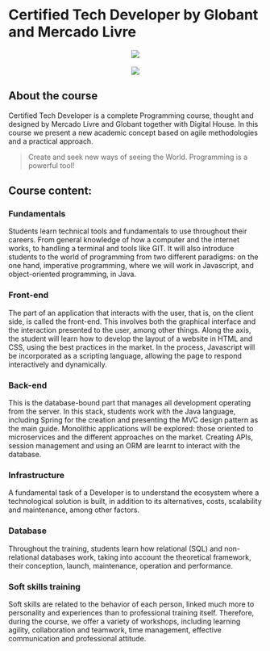 # Certified Tech Developer by Globant and Mercado Livre

<div align="center">
    <img align="center" src="https://uploaddeimagens.com.br/images/003/798/795/original/certifiedtech.PNG?1648563867">
    <br>
    <br>
    <img align="center" src="https://uploaddeimagens.com.br/images/003/798/872/original/digitalhouse.PNG?1648564824">
</div>

## About the course

<p>
Certified Tech Developer is a complete Programming course, thought and designed by Mercado Livre and Globant together with Digital House. In this course we present a new academic concept based on agile methodologies and a practical approach.
</p>

> Create and seek new ways of seeing the World. Programming is a powerful tool!

## Course content:

### Fundamentals
<p>
Students learn technical tools and fundamentals to use throughout their careers. From general knowledge of how a computer and the internet works, to handling a terminal and tools like GIT. It will also introduce students to the world of programming from two different paradigms: on the one hand, imperative programming, where we will work in Javascript, and object-oriented programming, in Java.
</p>

### Front-end
<p>
The part of an application that interacts with the user, that is, on the client side, is called the front-end. This involves both the graphical interface and the interaction presented to the user, among other things. Along the axis, the student will learn how to develop the layout of a website in HTML and CSS, using the best practices in the market. In the process, Javascript will be incorporated as a scripting language, allowing the page to respond interactively and dynamically.
</p>

### Back-end
<p>
This is the database-bound part that manages all development operating from the server. In this stack, students work with the Java language, including Spring for the creation and presenting the MVC design pattern as the main guide. Monolithic applications will be explored: those oriented to microservices and the different approaches on the market. Creating APIs, session management and using an ORM are learnt to interact with the database.
</p>

### Infrastructure
<p>
A fundamental task of a Developer is to understand the ecosystem where a technological solution is built, in addition to its alternatives, costs, scalability and maintenance, among other factors.
</p>

### Database
<p>
Throughout the training, students learn how relational (SQL) and non-relational databases work, taking into account the theoretical framework, their conception, launch, maintenance, operation and performance.
</p>

### Soft skills training
<p>
Soft skills are related to the behavior of each person, linked much more to personality and experiences than to professional training itself. Therefore, during the course, we offer a variety of workshops, including learning agility, collaboration and teamwork, time management, effective communication and professional attitude.
</p>

